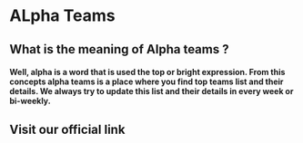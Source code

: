 # ALpha Teams
## What is the meaning of Alpha teams ?
<h4>Well, alpha is a word that is used the top or bright expression. From this concepts alpha teams is a place where you find top teams list and their details. We always try to update this list and their details in every week or bi-weekly. </h4>

## Visit our official link

